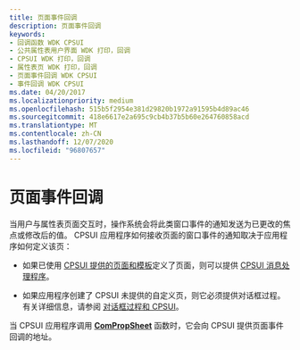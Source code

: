 ```yaml
---
title: 页面事件回调
description: 页面事件回调
keywords:
- 回调函数 WDK CPSUI
- 公共属性表用户界面 WDK 打印，回调
- CPSUI WDK 打印，回调
- 属性表页 WDK 打印，回调
- 页面事件回调 WDK CPSUI
- 事件回调 WDK CPSUI
ms.date: 04/20/2017
ms.localizationpriority: medium
ms.openlocfilehash: 515b5f2954e381d29820b1972a91595b4d89ac46
ms.sourcegitcommit: 418e6617e2a695c9cb4b37b5b60e264760858acd
ms.translationtype: MT
ms.contentlocale: zh-CN
ms.lasthandoff: 12/07/2020
ms.locfileid: "96807657"
---
```

# <a name="page-event-callbacks"></a>页面事件回调





当用户与属性表页面交互时，操作系统会将此类窗口事件的通知发送为已更改的焦点或修改后的值。 CPSUI 应用程序如何接收页面的窗口事件的通知取决于应用程序如何定义该页：

-   如果已使用 [CPSUI 提供的页面和模板](cpsui-supplied-pages-and-templates.md)定义了页面，则可以提供 [CPSUI 消息处理程序](cpsui-message-handler.md)。

-   如果应用程序创建了 CPSUI 未提供的自定义页，则它必须提供对话框过程。 有关详细信息，请参阅 [对话框过程和 CPSUI](dialog-box-procedures-and-cpsui.md)。

当 CPSUI 应用程序调用 [**ComPropSheet**](/windows-hardware/drivers/ddi/compstui/nc-compstui-pfncompropsheet) 函数时，它会向 CPSUI 提供页面事件回调的地址。

 

